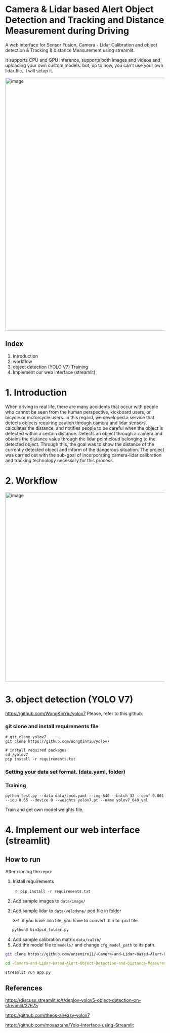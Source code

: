 
# Camera & Lidar based Alert Object Detection and Tracking and Distance Measurement during Driving
A web interface for Sensor Fusion, Camera - Lidar Calibration and object detection & Tracking & distance Measurement using streamlit.

It supports CPU and GPU inference, supports both images and videos and uploading your own custom models. but, up to now, you can't use your own lidar file.. I will setup it.

<img width="800" alt="image" src="https://github.com/onsemiro11/-Camera-and-Lidar-based-Alert-Object-Detection-and-Distance-Measurement-during-Driving/assets/49609175/18b32912-0a9d-47c9-9faa-df5be51dc18f">

## Index
1. Introduction
2. workflow
3. object detection (YOLO V7) Training
4. Implement our web interface (streamlit)


# 1. Introduction

When driving in real life, there are many accidents that occur with people who cannot be seen from the human perspective, kickboard users, or bicycle or motorcycle users. In this regard, we developed a service that detects objects requiring caution through camera and lidar sensors, calculates the distance, and notifies people to be careful when the object is detected within a certain distance. Detects an object through a camera and obtains the distance value through the lidar point cloud belonging to the detected object. Through this, the goal was to show the distance of the currently detected object and inform of the dangerous situation. The project was carried out with the sub-goal of incorporating camera-lidar calibration and tracking technology necessary for this process.

# 2. Workflow

<img width="600" alt="image" src="https://github.com/onsemiro11/-Camera-and-Lidar-based-Alert-Object-Detection-and-Distance-Measurement-during-Driving/assets/49609175/56493549-6720-4c33-b1f4-2a9343721c35">

# 3. object detection (YOLO V7)

https://github.com/WongKinYiu/yolov7
Please, refer to this github.


### git clone and install requirements file

``` shell
# git clone yolov7
git clone https://github.com/WongKinYiu/yolov7

# install required packages
cd /yolov7
pip install -r requirements.txt
```

### Setting your data set format. (data.yaml, folder)

### Training

``` shell
python test.py --data data/coco.yaml --img 640 --batch 32 --conf 0.001 --iou 0.65 --device 0 --weights yolov7.pt --name yolov7_640_val
```

Train and get own model weights file.

# 4. Implement our web interface (streamlit)

## How to run
After cloning the repo:
1. Install requirements
   - `pip install -r requirements.txt`
2. Add sample images to `data/image/`
3. Add sample lidar to `data/velodyne/` pcd file in folder

   3-1. if you have .bin file, you have to convert .bin to .pcd file.
```bash
   python3 bin3pcd_folder.py
```
4. Add sample calibration matrix `data/calib/`
5. Add the model file to `models/` and change `cfg_model_path` to its path.
```bash
git clone https://github.com/onsemiro11/-Camera-and-Lidar-based-Alert-Object-Detection-and-Distance-Measurement-during-Driving.git

cd -Camera-and-Lidar-based-Alert-Object-Detection-and-Distance-Measurement-during-Driving

streamlit run app.py
```

## References
https://discuss.streamlit.io/t/deploy-yolov5-object-detection-on-streamlit/27675

https://github.com/theos-ai/easy-yolov7

https://github.com/moaaztaha/Yolo-Interface-using-Streamlit

